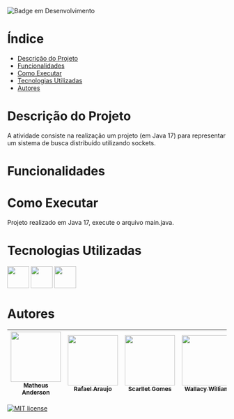 ![Badge em Desenvolvimento](http://img.shields.io/static/v1?label=STATUS&message=FINALIZADO&color=GREEN&style=for-the-badge)
# Índice 

* [Descrição do Projeto](#descrição-do-projeto)
* [Funcionalidades](#funcionalidades)
* [Como Executar](#como-executar)
* [Tecnologias Utilizadas](#tecnologias-utilizadas)
* [Autores](#autores)

# Descrição do Projeto

A atividade consiste na realização um projeto (em Java 17) para representar um sistema de busca distribuído utilizando sockets.

# Funcionalidades


# Como Executar 

Projeto realizado em Java 17, execute o arquivo main.java.


# Tecnologias Utilizadas 
      
<img src="https://cdn.jsdelivr.net/gh/devicons/devicon@latest/icons/java/java-original-wordmark.svg" width="50" height="50"/> 
<img src="https://cdn.jsdelivr.net/gh/devicons/devicon@latest/icons/github/github-original.svg" width="50" height="50"/>
<img src="https://cdn.jsdelivr.net/gh/devicons/devicon/icons/git/git-original.svg" width="50" height="50" /> <img>

# Autores

|[<img src="https://avatars.githubusercontent.com/u/112136979?v=4" width=115><br><sub> Matheus Anderson </sub>](https://github.com/AnderMath7)|[<img src="https://avatars.githubusercontent.com/u/111534933?v=4" width=115><br><sub> Rafael Araujo </sub>](https://github.com/RafaKHR)|[<img src="https://avatars.githubusercontent.com/u/86412432?v=4" width=115><br><sub> Scarllet Gomes </sub>](https://github.com/Scarlletgomes)|[<img src="https://avatars.githubusercontent.com/u/111467048?v=4" width=115><br><sub> Wallacy William </sub>](https://github.com/Wallacy0157) | [<img src="https://media.licdn.com/dms/image/v2/D4D03AQFwmzxy7oWn5w/profile-displayphoto-shrink_200_200/profile-displayphoto-shrink_200_200/0/1699647540240?e=1737590400&v=beta&t=2KdqslphuawsuwXFXjrLYjc2_J_IJMfsRBrdkDkP5SA" width=115><br><sub> Vinícius Baltazar </sub>](https://github.com/vinibalt)| 
| :---: | :---: | :---: | :---: |:---: | 

[![MIT license](https://img.shields.io/badge/License-MIT-blue.svg)](https://lbesson.mit-license.org/)

